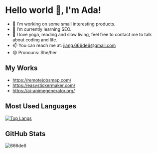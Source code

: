 # Hello world 👋, I'm Ada!

- 🔭 I'm working on some small interesting products.
- 🌱 I’m currently learning SEO.
- 💬 I love yoga, reading and slow living, feel free to contact me to talk about coding and life.
- 📫 You can reach me at: jiang.666de6@gmail.com
- 😄 Pronouns: She/her

## My Works
- https://remotejobsmap.com/ 
- https://easystickermaker.com/ 
- https://ai-animegenerator.org/ 

## Most Used Languages
[![Top Langs](https://github-readme-stats.vercel.app/api/top-langs/?username=666de6&layout=donut&title_color=f2b65b&border_color=94cdd4)](https://github.com/your-github-username)

## GitHub Stats
![666de6](https://github-readme-stats.vercel.app/api?username=666de6&show_icons=true&theme=transparent&title_color=f2b65b&icon_color=94cdd4&text_color=188ea6&border_color=94cdd4)


